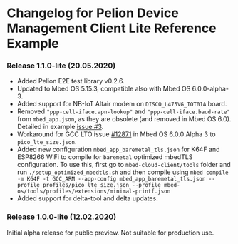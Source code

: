 # Changelog for Pelion Device Management Client Lite Reference Example

### Release 1.1.0-lite (20.05.2020)

* Added Pelion E2E test library v0.2.6.
* Updated to Mbed OS 5.15.3, compatible also with Mbed OS 6.0.0-alpha-3.
* Added support for NB-IoT Altair modem on `DISCO_L475VG_IOT01A` board.
* Removed `"ppp-cell-iface.apn-lookup"` and `"ppp-cell-iface.baud-rate"` from `mbed_app.json`, as they are obsolete (and removed in Mbed OS 6.0). Detailed in example [issue #3](https://github.com/ARMmbed/pelion-client-lite-example/issues/3).
* Workaround for GCC LTO issue [#12871](https://github.com/ARMmbed/mbed-os/issues/12781) in Mbed OS 6.0.0 Alpha 3 to `pico_lte_size.json`.
* Added new configuration `mbed_app_baremetal_tls.json` for K64F and ESP8266 WiFi to compile for `baremetal` optimized mbedTLS configuration. To use this, first go to `mbed-cloud-client/tools` folder and run `./setup_optimized_mbedtls.sh` and then compile using `mbed compile -m K64F -t GCC_ARM --app-config mbed_app_baremetal_tls.json --profile profiles/pico_lte_size.json --profile mbed-os/tools/profiles/extensions/minimal-printf.json`
* Added support for delta-tool and delta updates.

### Release 1.0.0-lite (12.02.2020)

Initial alpha release for public preview. Not suitable for production use.
